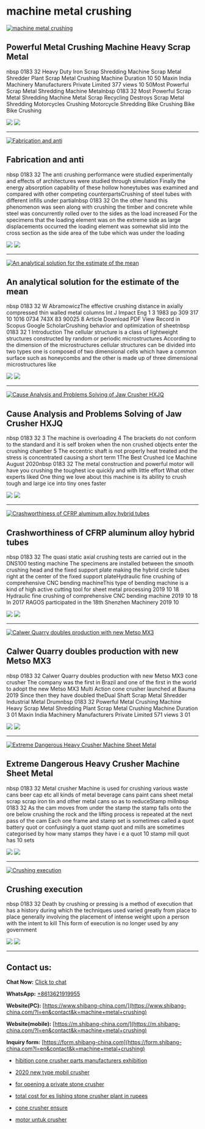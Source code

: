 # machine metal crushing

<a href="https://swt.shibang-china.com/?l=en&img&k=machine+metal+crushing" target="_blank">![machine metal crushing](http://static.shibang-china.com/all-800x300/108.jpg)</a>

## Powerful Metal Crushing Machine Heavy Scrap Metal
nbsp 0183 32 Heavy Duty Iron Scrap Shredding Machine Scrap Metal Shredder Plant Scrap Metal Crushing Machine Duration 10 50 Maxin India Machinery Manufacturers Private Limited 377 views 10 50Most Powerful Scrap Metal Shredding Machine Metalnbsp 0183 32 Most Powerful Scrap Metal Shredding Machine Metal Scrap Recycling Destroys Scrap Metal Shredding Motorcycles Crushing Motorcycle Shredding Bike Crushing Bike Bike Crushing


<a href="https://whatsapp.shibangsoft.com/WhatsApp.php" target="_blank" title="WhatsApp">![](http://static.shibang-china.com/icon/whatsapp.png)</a> <a href="https://swt.shibang-china.com/?l=en&icon&k=machine+metal+crushing" target="_blank">![](http://static.shibang-china.com/icon/chat-en.png)</a>

---

<a href="https://swt.shibang-china.com/?l=en&img&k=machine+metal+crushing" target="_blank">![Fabrication and anti](http://static.shibang-china.com/all-800x300/62.jpg)</a>

## Fabrication and anti
nbsp 0183 32 The anti crushing performance were studied experimentally and effects of architectures were studied through simulation Finally the energy absorption capability of these hollow honeytubes was examined and compared with other competing counterpartsCrushing of steel tubes with different infills under partialnbsp 0183 32 On the other hand this phenomenon was seen along with crushing the timber and concrete while steel was concurrently rolled over to the sides as the load increased For the specimens that the loading element was on the extreme side as large displacements occurred the loading element was somewhat slid into the cross section as the side area of the tube which was under the loading


<a href="https://whatsapp.shibangsoft.com/WhatsApp.php" target="_blank" title="WhatsApp">![](http://static.shibang-china.com/icon/whatsapp.png)</a> <a href="https://swt.shibang-china.com/?l=en&icon&k=machine+metal+crushing" target="_blank">![](http://static.shibang-china.com/icon/chat-en.png)</a>

---

<a href="https://swt.shibang-china.com/?l=en&img&k=machine+metal+crushing" target="_blank">![An analytical solution for the estimate of the mean](http://static.shibang-china.com/all-800x300/663.jpg)</a>

## An analytical solution for the estimate of the mean
nbsp 0183 32 W AbramowiczThe effective crushing distance in axially compressed thin walled metal columns Int J Impact Eng 1 3 1983 pp 309 317 10 1016 0734 743X 83 90025 8 Article Download PDF View Record in Scopus Google ScholarCrushing behavior and optimization of sheetnbsp 0183 32 1 Introduction The cellular structure is a class of lightweight structures constructed by random or periodic microstructures According to the dimension of the microstructures cellular structures can be divided into two types one is composed of two dimensional cells which have a common surface such as honeycombs and the other is made up of three dimensional microstructures like


<a href="https://whatsapp.shibangsoft.com/WhatsApp.php" target="_blank" title="WhatsApp">![](http://static.shibang-china.com/icon/whatsapp.png)</a> <a href="https://swt.shibang-china.com/?l=en&icon&k=machine+metal+crushing" target="_blank">![](http://static.shibang-china.com/icon/chat-en.png)</a>

---

<a href="https://swt.shibang-china.com/?l=en&img&k=machine+metal+crushing" target="_blank">![Cause Analysis and Problems Solving of Jaw Crusher HXJQ](http://static.shibang-china.com/all-800x300/1292.jpg)</a>

## Cause Analysis and Problems Solving of Jaw Crusher HXJQ
nbsp 0183 32 3 The machine is overloading 4 The brackets do not conform to the standard and it is self broken when the non crushed objects enter the crushing chamber 5 The eccentric shaft is not properly heat treated and the stress is concentrated causing a short term 1The Best Crushed Ice Machine August 2020nbsp 0183 32 The metal construction and powerful motor will have you crushing the toughest ice quickly and with little effort What other experts liked One thing we love about this machine is its ability to crush tough and large ice into tiny ones faster


<a href="https://whatsapp.shibangsoft.com/WhatsApp.php" target="_blank" title="WhatsApp">![](http://static.shibang-china.com/icon/whatsapp.png)</a> <a href="https://swt.shibang-china.com/?l=en&icon&k=machine+metal+crushing" target="_blank">![](http://static.shibang-china.com/icon/chat-en.png)</a>

---

<a href="https://swt.shibang-china.com/?l=en&img&k=machine+metal+crushing" target="_blank">![Crashworthiness of CFRP aluminum alloy hybrid tubes](http://static.shibang-china.com/all-800x300/570.jpg)</a>

## Crashworthiness of CFRP aluminum alloy hybrid tubes
nbsp 0183 32 The quasi static axial crushing tests are carried out in the DNS100 testing machine The specimens are installed between the smooth crushing head and the fixed support plate making the hybrid circle tubes right at the center of the fixed support plateHydraulic fine crushing of comprehensive CNC bending machineThis type of bending machine is a kind of high active cutting tool for sheet metal processing 2019 10 18 Hydraulic fine crushing of comprehensive CNC bending machine 2019 10 18 In 2017 RAGOS participated in the 18th Shenzhen Machinery 2019 10


<a href="https://whatsapp.shibangsoft.com/WhatsApp.php" target="_blank" title="WhatsApp">![](http://static.shibang-china.com/icon/whatsapp.png)</a> <a href="https://swt.shibang-china.com/?l=en&icon&k=machine+metal+crushing" target="_blank">![](http://static.shibang-china.com/icon/chat-en.png)</a>

---

<a href="https://swt.shibang-china.com/?l=en&img&k=machine+metal+crushing" target="_blank">![Calwer Quarry doubles production with new Metso MX3](http://static.shibang-china.com/all-800x300/1246.jpg)</a>

## Calwer Quarry doubles production with new Metso MX3
nbsp 0183 32 Calwer Quarry doubles production with new Metso MX3 cone crusher The company was the first in Brazil and one of the first in the world to adopt the new Metso MX3 Multi Action cone crusher launched at Bauma 2019 Since then they have doubled theDual Shaft Scrap Metal Shredder Industrial Metal Drumnbsp 0183 32 Powerful Metal Crushing Machine Heavy Scrap Metal Shredding Plant Scrap Metal Crushing Machine Duration 3 01 Maxin India Machinery Manufacturers Private Limited 571 views 3 01


<a href="https://whatsapp.shibangsoft.com/WhatsApp.php" target="_blank" title="WhatsApp">![](http://static.shibang-china.com/icon/whatsapp.png)</a> <a href="https://swt.shibang-china.com/?l=en&icon&k=machine+metal+crushing" target="_blank">![](http://static.shibang-china.com/icon/chat-en.png)</a>

---

<a href="https://swt.shibang-china.com/?l=en&img&k=machine+metal+crushing" target="_blank">![Extreme Dangerous Heavy Crusher Machine Sheet Metal](http://static.shibang-china.com/all-800x300/934.jpg)</a>

## Extreme Dangerous Heavy Crusher Machine Sheet Metal
nbsp 0183 32 Metal crusher Machine is used for crushing various waste cans beer cap etc all kinds of metal beverage cans paint cans sheet metal scrap scrap iron tin and other metal cans so as to reduceStamp millnbsp 0183 32 As the cam moves from under the stamp the stamp falls onto the ore below crushing the rock and the lifting process is repeated at the next pass of the cam Each one frame and stamp set is sometimes called a quot battery quot or confusingly a quot stamp quot and mills are sometimes categorised by how many stamps they have i e a quot 10 stamp mill quot has 10 sets


<a href="https://whatsapp.shibangsoft.com/WhatsApp.php" target="_blank" title="WhatsApp">![](http://static.shibang-china.com/icon/whatsapp.png)</a> <a href="https://swt.shibang-china.com/?l=en&icon&k=machine+metal+crushing" target="_blank">![](http://static.shibang-china.com/icon/chat-en.png)</a>

---

<a href="https://swt.shibang-china.com/?l=en&img&k=machine+metal+crushing" target="_blank">![Crushing execution](http://static.shibang-china.com/all-800x300/853.jpg)</a>

## Crushing execution
nbsp 0183 32 Death by crushing or pressing is a method of execution that has a history during which the techniques used varied greatly from place to place generally involving the placement of intense weight upon a person with the intent to kill This form of execution is no longer used by any government

<a href="https://whatsapp.shibangsoft.com/WhatsApp.php" target="_blank" title="WhatsApp">![](http://static.shibang-china.com/icon/whatsapp.png)</a> <a href="https://swt.shibang-china.com/?l=en&icon&k=machine+metal+crushing" target="_blank">![](http://static.shibang-china.com/icon/chat-en.png)</a>

---
## Contact us:

**Chat Now:** [Click to chat](https://swt.shibang-china.com?l=en&contact&k=machine+metal+crushing)

**WhatsApp:**  [+8613621919955](https://whatsapp.shibangsoft.com/WhatsApp.php)

**Website(PC):** [https://www.shibang-china.com/](https://www.shibang-china.com/?l=en&contact&k=machine+metal+crushing)

**Website(mobile):** [https://m.shibang-china.com/](https://m.shibang-china.com/?l=en&contact&k=machine+metal+crushing)

**Inquiry form:** [https://form.shibang-china.com](https://form.shibang-china.com?l=en&contact&k=machine+metal+crushing)

* [hibition cone crusher parts manufacturers exhibition](../162/hibition%20cone%20crusher%20parts%20manufacturers%20exhibition.md)

* [2020 new type mobil crusher](../167/2020%20new%20type%20mobil%20crusher.md)

* [for opening a private stone crusher](../170/for%20opening%20a%20private%20stone%20crusher.md)

* [total cost for es lishing stone crusher plant in rupees](../170/total%20cost%20for%20es%20lishing%20stone%20crusher%20plant%20in%20rupees.md)

* [cone crusher ensure](../165/cone%20crusher%20ensure.md)

* [motor untuk crusher](../164/motor%20untuk%20crusher.md)